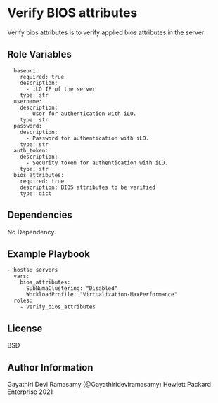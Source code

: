Verify BIOS attributes
=========

Verify bios attributes is to verify applied bios attributes in the server

Role Variables
--------------

```
  baseuri:
    required: true
    description:
      - iLO IP of the server
    type: str
  username:
    description:
      - User for authentication with iLO.
    type: str
  password:
    description:
      - Password for authentication with iLO.
    type: str
  auth_token:
    description:
      - Security token for authentication with iLO.
    type: str
  bios_attributes:
    required: true
    description: BIOS attributes to be verified
    type: dict
```

Dependencies
------------

No Dependency.

Example Playbook
----------------

```
- hosts: servers
  vars:
    bios_attributes:
      SubNumaClustering: "Disabled"
      WorkloadProfile: "Virtualization-MaxPerformance"
  roles:
    - verify_bios_attributes
```

License
-------

BSD

Author Information
------------------

Gayathiri Devi Ramasamy (@Gayathirideviramasamy) Hewlett Packard Enterprise 2021 